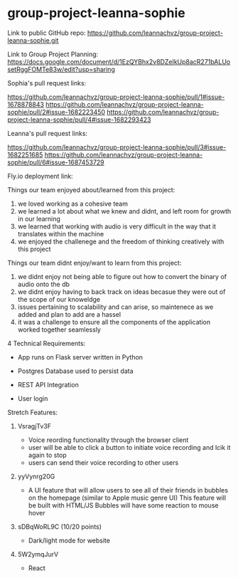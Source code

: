 # group-project-leanna-sophie
Link to public GitHub repo: 
https://github.com/leannachvz/group-project-leanna-sophie.git


Link to Group Project Planning: 
https://docs.google.com/document/d/1EzQYBhx2v8DZeIkUp8acR271bALUosetRggFOMTe83w/edit?usp=sharing


Sophia's pull request links:

https://github.com/leannachvz/group-project-leanna-sophie/pull/1#issue-1678878843
https://github.com/leannachvz/group-project-leanna-sophie/pull/2#issue-1682223450
https://github.com/leannachvz/group-project-leanna-sophie/pull/4#issue-1682293423

Leanna's pull request links:

https://github.com/leannachvz/group-project-leanna-sophie/pull/3#issue-1682251685
https://github.com/leannachvz/group-project-leanna-sophie/pull/6#issue-1687453729


Fly.io deployment link:


Things our team enjoyed about/learned from this project:

1. we loved working as a cohesive team
2. we learned a lot about what we knew and didnt, and left room for growth in our learning
3. we learned that working with audio is very difficult in the way that it translates within the machine
4. we enjoyed the challenege and the freedom of thinking creatively with this project


Things our team didnt enjoy/want to learn from this project:

1. we didnt enjoy not being able to figure out how to convert the binary of audio onto the db
2. we didnt enjoy having to back track on ideas becasue they were out of the scope of our knoweldge 
3. issues pertaining to scalability and can arise, so maintenece as we added and plan to add are a hassel
4. it was a challenge to ensure all the components of the application worked together seamlessly


4 Technical Requirements:

   - App runs on Flask server written in Python

   - Postgres Database used to persist data

   - REST API Integration

   - User login

Stretch Features:

1. VsragjTv3F
  
   - Voice reording functionality through the browser client 
   - user will be able to click a button to initiate voice recording and lcik it again to stop
   - users can send their voice recording to other users
  

2. yyVynrg20G
  
   - A UI feature that will allow users to see all of their friends in bubbles on the homepage 
    (similar to Apple music genre UI)
    This feature will be built with HTML/JS
    Bubbles will have some reaction to mouse hover
  
  
3. sDBqWoRL9C (10/20 points)
  
   - Dark/light mode for website
  
  
4. 5W2ymqJurV
  
   - React
  

